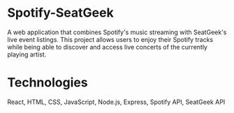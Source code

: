 # Spotify-SeatGeek
A web application that combines Spotify's music streaming with SeatGeek's live event listings. This project allows users to enjoy their Spotify tracks while being able to discover and access live concerts of the currently playing artist. 


# Technologies

React, HTML, CSS, JavaScript, Node.js, Express, Spotify API, SeatGeek API
